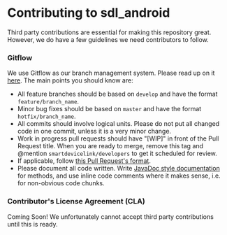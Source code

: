 # Contributing to sdl_android

Third party contributions are essential for making this repository great. However, we do have a few guidelines we need contributors to follow.

### Gitflow
We use Gitflow as our branch management system. Please read up on it [here](https://www.atlassian.com/git/tutorials/comparing-workflows/feature-branch-workflow). The main points you should know are:

* All feature branches should be based on `develop` and have the format `feature/branch_name`.
* Minor bug fixes should be based on `master` and have the format `hotfix/branch_name`.
* All commits should involve logical units. Please do not put all changed code in one commit, unless it is a very minor change.
* Work in progress pull requests should have "[WIP]" in front of the Pull Request title. When you are ready to merge, remove this tag and @mention `smartdevicelink/developers` to get it scheduled for review.
* If applicable, follow [this Pull Request's format](https://github.com/smartdevicelink/SmartDeviceLink-iOS/pull/45).
* Please document all code written. Write [JavaDoc style documentation](http://www.oracle.com/technetwork/articles/java/index-137868.html) for methods, and use inline code comments where it makes sense, i.e. for non-obvious code chunks.

### Contributor's License Agreement (CLA)
Coming Soon! We unfortunately cannot accept third party contributions until this is ready.